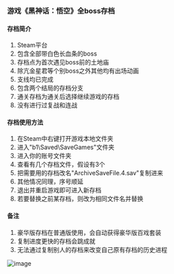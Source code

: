 <h3>游戏《黑神话：悟空》全boss存档</h3>

<h4>存档简介</h4>
<ol>
  <li>Steam平台</li>
  <li>包含全部带白色长血条的boss</li>
  <li>存档点为首次遇见boss前的土地庙</li>
  <li>除亢金星君等个别boss之外其他均有出场动画</li>
  <li>支线均已完成</li>
  <li>包含两个结局的存档分支</li>
  <li>通关存档为通关后选择继续游戏的存档</li>
  <li>没有进行过复战和连战</li>
</ol>

<h4>存档使用方法</h4>
<ol>
  <li>在Steam中右键打开游戏本地文件夹</li>
  <li>进入"b1\Saved\SaveGames"文件夹</li>
  <li>进入你的账号文件夹</li>
  <li>查看有几个存档文件，假设有3个</li>
  <li>把需要用的存档改名"ArchiveSaveFile.4.sav"复制进来</li>
  <li>其他情况同理，序号顺延</li>
  <li>退出并重启游戏即可进入新存档</li>
  <li>若要替换之前某存档，则改为相同文件名并替换</li>
</ol>

<h4>备注</h4>
<ol>
  <li>豪华版存档在普通版使用，会自动获得豪华版百戏套装</li>
  <li>复制进度更快的存档会跳成就</li>
  <li>无法通过复制别人的存档来改变自己原有存档的历史进程</li>
</ol>

![image](https://github.com/shitarayuuhi/Black_Myth_Wukong_Save_Files/blob/main/img/2358720_20240928145816_1.png)
